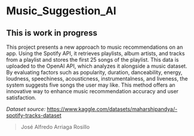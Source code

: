 # Music_Suggestion_AI

## This is work in progress

This project presents a new approach to music recommendations on an app. Using the Spotify API, it retrieves playlists, album artists, and tracks from a playlist and stores the first 25 songs of the playlist. This data is uploaded to the OpenAI API, which analyzes it alongside a music dataset. By evaluating factors such as popularity, duration, danceability, energy, loudness, speechiness, acousticness, instrumentalness, and liveness, the system suggests five songs the user may like. This method offers an innovative way to enhance music recommendation accuracy and user satisfaction.


_Dataset source:_ https://www.kaggle.com/datasets/maharshipandya/-spotify-tracks-dataset


> José Alfredo Arriaga Rosillo

